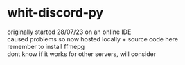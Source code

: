 # whit-discord-py
originally started 28/07/23 on an online IDE <br />
caused problems so now hosted locally + source code here <br />
remember to install ffmepg <br />
dont know if it works for other servers, will consider <br />

